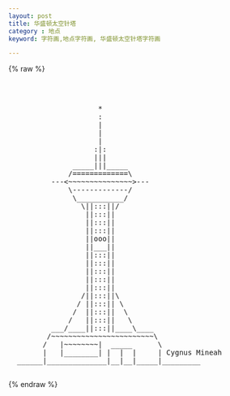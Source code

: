 ```yaml
---
layout: post
title: 华盛顿太空针塔
category : 地点
keyword: 字符画,地点字符画, 华盛顿太空针塔字符画

---
```

{% raw %}
<pre>



                     *
                     :
                     |
                     |
                     |
                    :|:
                    |||
               _____|||_____
              /=============\
          ---<~~~~~~~~~~~~~~~>---
              \-------------/
               \___________/
                 \||:::||/
                  ||:::||
                  ||:::||
                  ||:::||
                  ||ooo||
                  ||___||
                  ||:::||
                  ||:::||
                  ||:::||
                  ||:::||
                  ||:::||
                 /||:::||\
                / ||:::|| \
               /  ||:::||  \
              /   ||:::||   \
          ___/____||:::||____\____
         /~~~~~~~~~~~~~~~~~~~~~~~~\
        /   |~~~~~~~~|  _____      \
        |   |________| |  |  |     | Cygnus Mineah
  ______|______________|__|__|_____|_________
 </pre>
{% endraw %}

